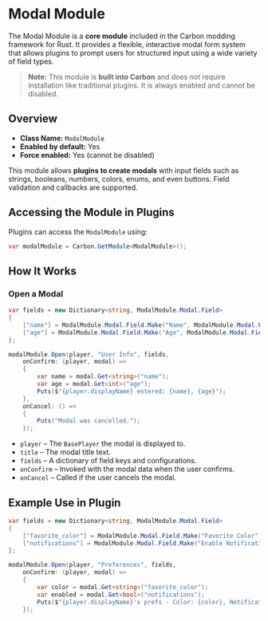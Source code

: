 # Modal Module

The Modal Module is a **core module** included in the Carbon modding framework for Rust. It provides a flexible, interactive modal form system that allows plugins to prompt users for structured input using a wide variety of field types.

> **Note:** This module is **built into Carbon** and does not require installation like traditional plugins. It is always enabled and cannot be disabled.


## Overview
- **Class Name:** `ModalModule`
- **Enabled by default:** Yes
- **Force enabled:** Yes (cannot be disabled)

This module allows **plugins to create modals** with input fields such as strings, booleans, numbers, colors, enums, and even buttons. Field validation and callbacks are supported.

## Accessing the Module in Plugins

Plugins can access the `ModalModule` using:

```csharp
var modalModule = Carbon.GetModule<ModalModule>();
```

## How It Works

### Open a Modal

```csharp
var fields = new Dictionary<string, ModalModule.Modal.Field>
{
    ["name"] = ModalModule.Modal.Field.Make("Name", ModalModule.Modal.Field.FieldTypes.String, required: true),
    ["age"] = ModalModule.Modal.Field.Make("Age", ModalModule.Modal.Field.FieldTypes.Integer),
};

modalModule.Open(player, "User Info", fields,
    onConfirm: (player, modal) =>
    {
        var name = modal.Get<string>("name");
        var age = modal.Get<int>("age");
        Puts($"{player.displayName} entered: {name}, {age}");
    },
    onCancel: () =>
    {
        Puts("Modal was cancelled.");
    });
```

- `player` – The `BasePlayer` the modal is displayed to.
- `title` – The modal title text.
- `fields` – A dictionary of field keys and configurations.
- `onConfirm` – Invoked with the modal data when the user confirms.
- `onCancel` – Called if the user cancels the modal.

## Example Use in Plugin

```csharp
var fields = new Dictionary<string, ModalModule.Modal.Field>
{
    ["favorite_color"] = ModalModule.Modal.Field.Make("Favorite Color", ModalModule.Modal.Field.FieldTypes.HexColor),
    ["notifications"] = ModalModule.Modal.Field.Make("Enable Notifications", ModalModule.Modal.Field.FieldTypes.Boolean, @default: true)
};

modalModule.Open(player, "Preferences", fields,
    onConfirm: (player, modal) =>
    {
        var color = modal.Get<string>("favorite_color");
        var enabled = modal.Get<bool>("notifications");
        Puts($"{player.displayName}'s prefs - Color: {color}, Notifications: {enabled}");
    });
```